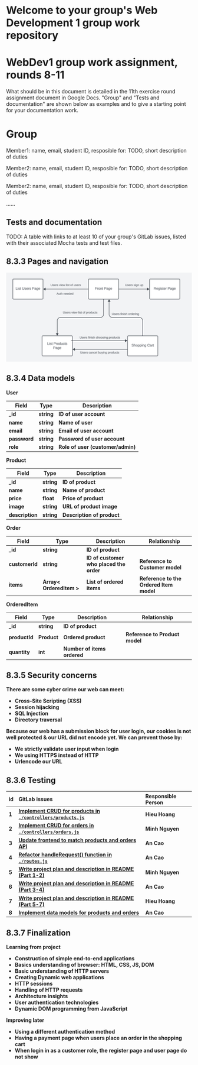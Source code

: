 # Welcome to your group's Web Development 1 group work repository

# WebDev1 group work assignment, rounds 8-11

What should be in this document is detailed in the 11th exercise round assignment document in Google Docs. "Group" and "Tests and documentation" are shown below as examples and to give a starting point for your documentation work.

# Group 

Member1:  name, email, student ID, 
resposible for: TODO, short description of duties 

Member2:  name, email, student ID, 
resposible for: TODO, short description of duties 


Member2:  name, email, student ID, 
resposible for: TODO, short description of duties 

......


## Tests and documentation

TODO: A table with links to at least 10 of your group's GitLab issues, listed with their associated Mocha tests and test files.

## 8.3.3 Pages and navigation

![Alt text](pages.png)

## 8.3.4 Data models

<b> User <b>

| Field | Type | Description |
| --- | --- | --- |
| _id | string | ID of user account |
| name | string | Name of user |
| email | string | Email of user account |
| password | string | Password of user account |
| role | string | Role of user (customer/admin) |

<b> Product <b>

| Field | Type | Description |
| --- | --- | --- |
| _id | string | ID of product |
| name | string | Name of product |
| price | float | Price of product |
| image | string | URL of product image |
| description | string | Description of product |

<b> Order <b>

| Field | Type | Description | Relationship |
| --- | --- | --- | --- |
| _id | string | ID of product | |
| customerId | string | ID of customer who placed the order | Reference to <b>Customer<b> model |
| items | Array< OrderedItem > | List of ordered items | Reference to the <b>Ordered Item<b> model |

<b> OrderedItem <b>

| Field | Type | Description | Relationship |
| --- | --- | --- | --- |
| _id | string | ID of product | |
| productId | Product | Ordered product | Reference to <b>Product<b> model |
| quantity | int | Number of items ordered | |

## 8.3.5 Security concerns

<b>There are some cyber crime our web can meet:</b>
* Cross-Site Scripting (XSS) 
* Session hijacking
* SQL Injection
* Directory traversal
  
<b>Because our web has a submission block for user login,  our cookies is not well protected & our URL did not encode yet.
We can prevent those by:</b>

* We strictly validate user input when login
* We using HTTPS instead of HTTP
* Urlencode our URL

## 8.3.6 Testing

| id   |      GitLab issues                                                                    |  Responsible Person | 
|------|:--------------------------------------------------------------------------------------|:----------------|
|  1   |  [Implement CRUD for products in `./controllers/products.js`](https://course-gitlab.tuni.fi/webdev1-fall-2023-groupwork/webdev1-fall2023-group061/-/issues/13) | Hieu Hoang |
|  2   |  [Implement CRUD for orders in `./controllers/orders.js`](https://course-gitlab.tuni.fi/webdev1-fall-2023-groupwork/webdev1-fall2023-group061/-/issues/14) | Minh Nguyen |
|  3   |  [Update frontend to match products and orders API](https://course-gitlab.tuni.fi/webdev1-fall-2023-groupwork/webdev1-fall2023-group061/-/issues/17) | An Cao |
|  4   |  [Refactor handleRequest() function in `./routes.js`](https://course-gitlab.tuni.fi/webdev1-fall-2023-groupwork/webdev1-fall2023-group061/-/issues/11) | An Cao |
|  5   |  [Write project plan and description in README (Part 1-2)](https://course-gitlab.tuni.fi/webdev1-fall-2023-groupwork/webdev1-fall2023-group061/-/issues/20) | Minh Nguyen |
|  6   |  [Write project plan and description in README (Part 3-4)](https://course-gitlab.tuni.fi/webdev1-fall-2023-groupwork/webdev1-fall2023-group061/-/issues/21) | An Cao |
|  7   |  [Write project plan and description in README (Part 5-7)](https://course-gitlab.tuni.fi/webdev1-fall-2023-groupwork/webdev1-fall2023-group061/-/issues/22) | Hieu Hoang |
|  8   |  [Implement data models for products and orders](https://course-gitlab.tuni.fi/webdev1-fall-2023-groupwork/webdev1-fall2023-group061/-/issues/12) | An Cao |

## 8.3.7 Finalization
<b>Learning from project</b>
* Construction of simple end-to-end applications
* Basics understanding of browser: HTML, CSS, JS, DOM
* Basic understanding of HTTP servers
* Creating Dynamic web applications
* HTTP sessions
* Handling of HTTP requests
* Architecture insights
* User authentication technologies
* Dynamic DOM programming from JavaScript

<b>Improving later</b>
* Using a different authentication method
* Having a payment page when users place an order in the shopping cart
* When login in as a customer role, the register page and user page do not show
